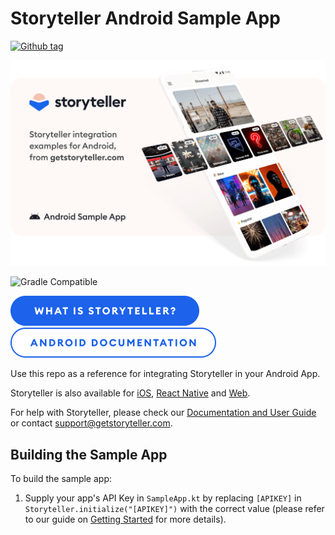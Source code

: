 # Storyteller Android Sample App

[![Github tag](https://badgen.net/github/tag/getstoryteller/storyteller-sample-android?label=latest+release)](https://github.com/getstoryteller/storyteller-sample-android/tags)

<a href="https://getstoryteller.com" target="_blank">
  <img alt="Storyteller integration examples for Android, from getstoryteller.com" src="img/readme-cover.png">
</a>

![Gradle Compatible](https://img.shields.io/badge/Gradle-Compatible-green?logo=gradle)

<p>
  <a href="https://getstoryteller.com" target="_blank"><img alt="What is Storyteller?" src="img/what-is-storyteller-btn.png" width="302" height="48"></a>&nbsp;&nbsp;&nbsp;
  <a href="https://docs.getstoryteller.com/documents/android-sdk" target="_blank"><img alt="Storyteller Android Documentation" src="img/docs-btn.png" width="329" height="48"></a>
</p>

Use this repo as a reference for integrating Storyteller in your Android App.

Storyteller is also available for [iOS](https://github.com/getstoryteller/storyteller-sample-ios), [React Native](https://github.com/getstoryteller/storyteller-sdk-react-native) and [Web](https://github.com/getstoryteller/storyteller-sample-web).

For help with Storyteller, please check our [Documentation and User Guide](https://docs.getstoryteller.com/documents/) or contact [support@getstoryteller.com](mailto:support@getstoryteller.com?Subject=Android%20Sample%20App).

## Building the Sample App

To build the sample app:
1. Supply your app's API Key in ``SampleApp.kt`` by replacing `[APIKEY]` in `Storyteller.initialize("[APIKEY]")` with the correct value (please refer to our guide on [Getting Started](https://docs.getstoryteller.com/documents/android-sdk/GettingStarted#sdk-initialization) for more details).
